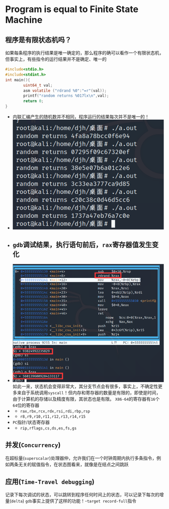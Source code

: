 # Program is equal to Finite State Machine
## 程序是有限状态机吗？
如果每条程序的执行结果是唯一确定的，那么程序的确可以看作一个有限状态机，但事实上，有些指令的运行结果并不是确定、唯一的
```C
#include<stdio.h>
#include<stdint.h>
int main(){
        uint64_t val;
        asm volatile ("rdrand %0":"=r"(val));
        printf("random returns %017lx\n",val);
        return 0;
}
```
* 内联汇编产生的随机数并不相同，程序运行的结果每次并不是唯一的！
* ![](https://github.com/djh-sudo/MISC/blob/main/Concurrency/src/res1.png)
* ##  `gdb`调试结果，执行语句前后，`rax`寄存器值发生变化
* ![](https://github.com/djh-sudo/MISC/blob/main/Concurrency/src/res2.png)
如此一来，状态机会变得非常大，其分支节点会有很多，事实上，不确定性更多来自于系统调用`syscall`！但内存和寄存器的数量是有限的，即使是时间，由于计算机的存储以及精度有限，其状态也是有限。
`X86-64`的寄存器有`16`个`64`位的寄存器
* * `rax,rbx,rcx,rdx,rsi,rdi,rbp,rsp`
* * `r8,r9,r10,r11,r12,r13,r14,r15`
* `PC`指针/状态寄存器
* * `rip,rflags,cs,ds,es,fs,gs`

## 并发(`Concurrency`)
在超标量(`superscalar`)处理器仲，允许我们在一个时钟周期内执行多条指令，例如两条无关的赋值指令，在状态图看来，就像是在结点之间跳跃
## 应用(`Time-Travel debugging`)
记录下每次调试的状态，可以跳转到程序任何时间上的状态，可以记录下每次的增量(`delta`)
`gdb`事实上提供了这样的功能！-`target record-full`指令

